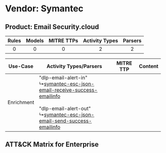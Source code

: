 Vendor: Symantec
================
Product: Email Security.cloud
-----------------------------
| Rules | Models | MITRE TTPs | Activity Types | Parsers |
|:-----:|:------:|:----------:|:--------------:|:-------:|
|   0   |   0    |     0      |       2        |    2    |

|  Use-Case  | Activity Types/Parsers    | MITRE TTP | Content    |
|:----------:| ---- | --------- | ---- |
| Enrichment |  "dlp-email-alert-in"<br> ↳[symantec-esc-json-email-receive-success-emailinfo](Ps/pC_symantecescjsonemailreceivesuccessemailinfo.md)<br><br> "dlp-email-alert-out"<br> ↳[symantec-esc-json-email-send-success-emailinfo](Ps/pC_symantecescjsonemailsendsuccessemailinfo.md)<br> |    | [](RM/r_m_symantec_email_security.cloud_Enrichment.md) |

ATT&CK Matrix for Enterprise
----------------------------
